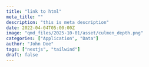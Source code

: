 ```yaml
---
title: "link to html"
meta_title: ""
description: "this is meta description"
date: 2022-04-04T05:00:00Z
image: "qmd_files/2025-10-01/asset/culmen_depth.png"
categories: ["Application", "Data"]
author: "John Doe"
tags: ["nextjs", "tailwind"]
draft: false
---
```


